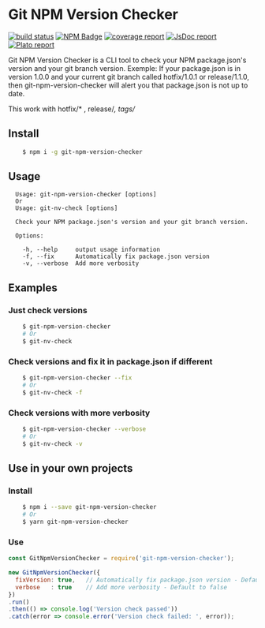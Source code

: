 # Git NPM Version Checker

[![build status](https://gitlab.com/L0gIn/git-npm-version-checker/badges/master/build.svg)](https://gitlab.com/L0gIn/git-npm-version-checker/commits/master)
[![NPM Badge](https://img.shields.io/npm/v/git-npm-version-checker.svg)](https://www.npmjs.com/package/git-npm-version-checker)
[![coverage report](https://img.shields.io/badge/link-coverage-green.svg)](https://l0gin.gitlab.io/git-npm-version-checker/coverage)
[![JsDoc report](https://img.shields.io/badge/link-jsdoc-green.svg)](https://l0gin.gitlab.io/git-npm-version-checker/jsdoc)
[![Plato report](https://img.shields.io/badge/link-plato-green.svg)](https://l0gin.gitlab.io/git-npm-version-checker/plato)

Git NPM Version Checker is a CLI tool to check your NPM package.json's version and your git branch version.
Exemple: If your package.json is in version 1.0.0 and your current git branch called hotfix/1.0.1 or release/1.1.0, then git-npm-version-checker will alert you that package.json is not up to date.

This work with hotfix/* , release/*, tags/*

## Install

```bash
    $ npm i -g git-npm-version-checker
```

## Usage

```
  Usage: git-npm-version-checker [options]
  Or
  Usage: git-nv-check [options]

  Check your NPM package.json's version and your git branch version.

  Options:

    -h, --help     output usage information
    -f, --fix      Automatically fix package.json version
    -v, --verbose  Add more verbosity
```

## Examples

### Just check versions

```bash
    $ git-npm-version-checker
    # Or
    $ git-nv-check
```

### Check versions and fix it in package.json if different

```bash
    $ git-npm-version-checker --fix
    # Or
    $ git-nv-check -f
```

### Check versions with more verbosity

```bash
    $ git-npm-version-checker --verbose
    # Or
    $ git-nv-check -v
```

## Use in your own projects

### Install

```bash
    $ npm i --save git-npm-version-checker
    # Or
    $ yarn git-npm-version-checker
```

### Use

```js
const GitNpmVersionChecker = require('git-npm-version-checker');

new GitNpmVersionChecker({
  fixVersion: true,   // Automatically fix package.json version - Default to false 
  verbose   : true    // Add more verbosity - Default to false 
})
.run()
.then(() => console.log('Version check passed'))
.catch(error => console.error('Version check failed: ', error));
```